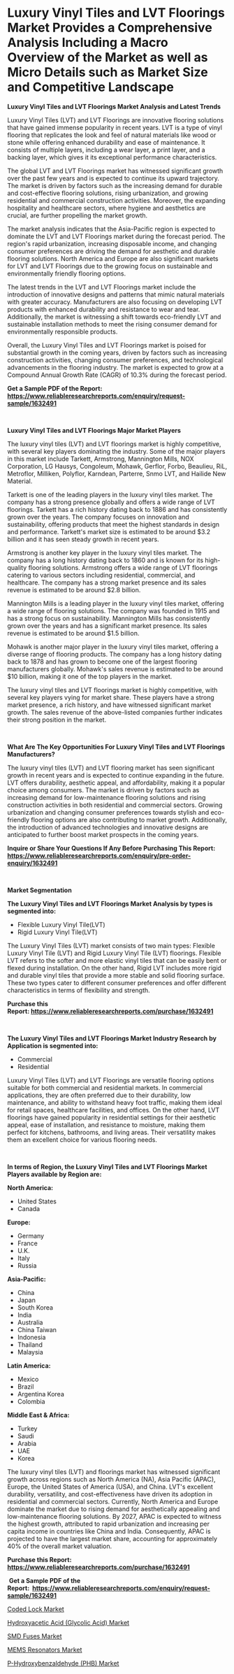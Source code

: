 <p><h1>Luxury Vinyl Tiles and LVT Floorings Market Provides a Comprehensive Analysis Including a Macro Overview of the Market as well as Micro Details such as Market Size and Competitive Landscape</h1></p><p><strong>Luxury Vinyl Tiles and LVT Floorings Market Analysis and Latest Trends</strong></p>
<p><p>Luxury Vinyl Tiles (LVT) and LVT Floorings are innovative flooring solutions that have gained immense popularity in recent years. LVT is a type of vinyl flooring that replicates the look and feel of natural materials like wood or stone while offering enhanced durability and ease of maintenance. It consists of multiple layers, including a wear layer, a print layer, and a backing layer, which gives it its exceptional performance characteristics.</p><p>The global LVT and LVT Floorings market has witnessed significant growth over the past few years and is expected to continue its upward trajectory. The market is driven by factors such as the increasing demand for durable and cost-effective flooring solutions, rising urbanization, and growing residential and commercial construction activities. Moreover, the expanding hospitality and healthcare sectors, where hygiene and aesthetics are crucial, are further propelling the market growth.</p><p>The market analysis indicates that the Asia-Pacific region is expected to dominate the LVT and LVT Floorings market during the forecast period. The region's rapid urbanization, increasing disposable income, and changing consumer preferences are driving the demand for aesthetic and durable flooring solutions. North America and Europe are also significant markets for LVT and LVT Floorings due to the growing focus on sustainable and environmentally friendly flooring options.</p><p>The latest trends in the LVT and LVT Floorings market include the introduction of innovative designs and patterns that mimic natural materials with greater accuracy. Manufacturers are also focusing on developing LVT products with enhanced durability and resistance to wear and tear. Additionally, the market is witnessing a shift towards eco-friendly LVT and sustainable installation methods to meet the rising consumer demand for environmentally responsible products.</p><p>Overall, the Luxury Vinyl Tiles and LVT Floorings market is poised for substantial growth in the coming years, driven by factors such as increasing construction activities, changing consumer preferences, and technological advancements in the flooring industry. The market is expected to grow at a Compound Annual Growth Rate (CAGR) of 10.3% during the forecast period.</p></p>
<p><strong>Get a Sample PDF of the Report:&nbsp; <a href="https://www.reliableresearchreports.com/enquiry/request-sample/1632491">https://www.reliableresearchreports.com/enquiry/request-sample/1632491</a></strong></p>
<p>&nbsp;</p>
<p><strong>Luxury Vinyl Tiles and LVT Floorings Major Market Players</strong></p>
<p><p>The luxury vinyl tiles (LVT) and LVT floorings market is highly competitive, with several key players dominating the industry. Some of the major players in this market include Tarkett, Armstrong, Mannington Mills, NOX Corporation, LG Hausys, Congoleum, Mohawk, Gerflor, Forbo, Beaulieu, RiL, Metroflor, Milliken, Polyflor, Karndean, Parterre, Snmo LVT, and Hailide New Material.</p><p>Tarkett is one of the leading players in the luxury vinyl tiles market. The company has a strong presence globally and offers a wide range of LVT floorings. Tarkett has a rich history dating back to 1886 and has consistently grown over the years. The company focuses on innovation and sustainability, offering products that meet the highest standards in design and performance. Tarkett's market size is estimated to be around $3.2 billion and it has seen steady growth in recent years.</p><p>Armstrong is another key player in the luxury vinyl tiles market. The company has a long history dating back to 1860 and is known for its high-quality flooring solutions. Armstrong offers a wide range of LVT floorings catering to various sectors including residential, commercial, and healthcare. The company has a strong market presence and its sales revenue is estimated to be around $2.8 billion.</p><p>Mannington Mills is a leading player in the luxury vinyl tiles market, offering a wide range of flooring solutions. The company was founded in 1915 and has a strong focus on sustainability. Mannington Mills has consistently grown over the years and has a significant market presence. Its sales revenue is estimated to be around $1.5 billion.</p><p>Mohawk is another major player in the luxury vinyl tiles market, offering a diverse range of flooring products. The company has a long history dating back to 1878 and has grown to become one of the largest flooring manufacturers globally. Mohawk's sales revenue is estimated to be around $10 billion, making it one of the top players in the market.</p><p>The luxury vinyl tiles and LVT floorings market is highly competitive, with several key players vying for market share. These players have a strong market presence, a rich history, and have witnessed significant market growth. The sales revenue of the above-listed companies further indicates their strong position in the market.</p></p>
<p>&nbsp;</p>
<p><strong>What Are The Key Opportunities For Luxury Vinyl Tiles and LVT Floorings Manufacturers?</strong></p>
<p><p>The luxury vinyl tiles (LVT) and LVT flooring market has seen significant growth in recent years and is expected to continue expanding in the future. LVT offers durability, aesthetic appeal, and affordability, making it a popular choice among consumers. The market is driven by factors such as increasing demand for low-maintenance flooring solutions and rising construction activities in both residential and commercial sectors. Growing urbanization and changing consumer preferences towards stylish and eco-friendly flooring options are also contributing to market growth. Additionally, the introduction of advanced technologies and innovative designs are anticipated to further boost market prospects in the coming years.</p></p>
<p><strong>Inquire or Share Your Questions If Any Before Purchasing This Report: <a href="https://www.reliableresearchreports.com/enquiry/pre-order-enquiry/1632491">https://www.reliableresearchreports.com/enquiry/pre-order-enquiry/1632491</a></strong></p>
<p>&nbsp;</p>
<p><strong>Market Segmentation</strong></p>
<p><strong>The Luxury Vinyl Tiles and LVT Floorings Market Analysis by types is segmented into:</strong></p>
<p><ul><li>Flexible Luxury Vinyl Tile(LVT)</li><li>Rigid Luxury Vinyl Tile(LVT)</li></ul></p>
<p><p>The Luxury Vinyl Tiles (LVT) market consists of two main types: Flexible Luxury Vinyl Tile (LVT) and Rigid Luxury Vinyl Tile (LVT) floorings. Flexible LVT refers to the softer and more elastic vinyl tiles that can be easily bent or flexed during installation. On the other hand, Rigid LVT includes more rigid and durable vinyl tiles that provide a more stable and solid flooring surface. These two types cater to different consumer preferences and offer different characteristics in terms of flexibility and strength.</p></p>
<p><strong>Purchase this Report:&nbsp;<a href="https://www.reliableresearchreports.com/purchase/1632491">https://www.reliableresearchreports.com/purchase/1632491</a></strong></p>
<p>&nbsp;</p>
<p><strong>The Luxury Vinyl Tiles and LVT Floorings Market Industry Research by Application is segmented into:</strong></p>
<p><ul><li>Commercial</li><li>Residential</li></ul></p>
<p><p>Luxury Vinyl Tiles (LVT) and LVT Floorings are versatile flooring options suitable for both commercial and residential markets. In commercial applications, they are often preferred due to their durability, low maintenance, and ability to withstand heavy foot traffic, making them ideal for retail spaces, healthcare facilities, and offices. On the other hand, LVT floorings have gained popularity in residential settings for their aesthetic appeal, ease of installation, and resistance to moisture, making them perfect for kitchens, bathrooms, and living areas. Their versatility makes them an excellent choice for various flooring needs.</p></p>
<p>&nbsp;</p>
<p><strong>In terms of Region, the Luxury Vinyl Tiles and LVT Floorings Market Players available by Region are:</strong></p>
<p>
    <p> <strong> North America: </strong>
        <ul>
            <li>United States</li>
            <li>Canada</li>
        </ul>
        </p> 
    <p> <strong> Europe: </strong>
        <ul>
            <li>Germany</li>
            <li>France</li>
            <li>U.K.</li>
            <li>Italy</li>
            <li>Russia</li>
        </ul>
        </p> 
    <p> <strong> Asia-Pacific: </strong>
        <ul>
            <li>China</li>
            <li>Japan</li>
            <li>South Korea</li>
            <li>India</li>
            <li>Australia</li>
            <li>China Taiwan</li>
            <li>Indonesia</li>
            <li>Thailand</li>
            <li>Malaysia</li>
        </ul>
        </p> 
    <p> <strong> Latin America: </strong>
        <ul>
            <li>Mexico</li>
            <li>Brazil</li>
            <li>Argentina Korea</li>
            <li>Colombia</li>
        </ul>
        </p> 
    <p> <strong> Middle East & Africa: </strong>
        <ul>
            <li>Turkey</li>
            <li>Saudi</li>
            <li>Arabia</li>
            <li>UAE</li>
            <li>Korea</li>
        </ul>
    </p>
    </p>
<p><p>The luxury vinyl tiles (LVT) and floorings market has witnessed significant growth across regions such as North America (NA), Asia Pacific (APAC), Europe, the United States of America (USA), and China. LVT's excellent durability, versatility, and cost-effectiveness have driven its adoption in residential and commercial sectors. Currently, North America and Europe dominate the market due to rising demand for aesthetically appealing and low-maintenance flooring solutions. By 2027, APAC is expected to witness the highest growth, attributed to rapid urbanization and increasing per capita income in countries like China and India. Consequently, APAC is projected to have the largest market share, accounting for approximately 40% of the overall market valuation.</p></p>
<p><strong>Purchase this Report: <a href="https://www.reliableresearchreports.com/purchase/1632491">https://www.reliableresearchreports.com/purchase/1632491</a></strong></p>
<p>&nbsp;<strong>Get a Sample PDF of the Report:&nbsp;&nbsp;<a href="https://www.reliableresearchreports.com/enquiry/request-sample/1632491">https://www.reliableresearchreports.com/enquiry/request-sample/1632491</a></strong></p>
<p><strong></strong></p>
<p><p><a href="https://www.linkedin.com/pulse/coded-lock-market-research-report-unlocks-analysis-financial-zyzvf/">Coded Lock Market</a></p><p><a href="https://medium.com/@hotspotelectronicsstore/hydroxyacetic-acid-glycolic-acid-market-outlook-industry-overview-and-forecast-2023-to-2030-fc70b0e4e344">Hydroxyacetic Acid (Glycolic Acid) Market</a></p><p><a href="https://www.linkedin.com/pulse/smd-fuses-market-size-share-global-analysis-report-2023-xp7rf/">SMD Fuses Market</a></p><p><a href="https://www.linkedin.com/pulse/mems-resonators-market-research-report-provides-thorough-industry-hgnyf/">MEMS Resonators Market</a></p><p><a href="https://medium.com/@the.strong.zer0/analyzing-p-hydroxybenzaldehyde-phb-market-global-industry-perspective-and-forecast-2023-to-067ecb9c2026">P-Hydroxybenzaldehyde (PHB) Market</a></p></p>
